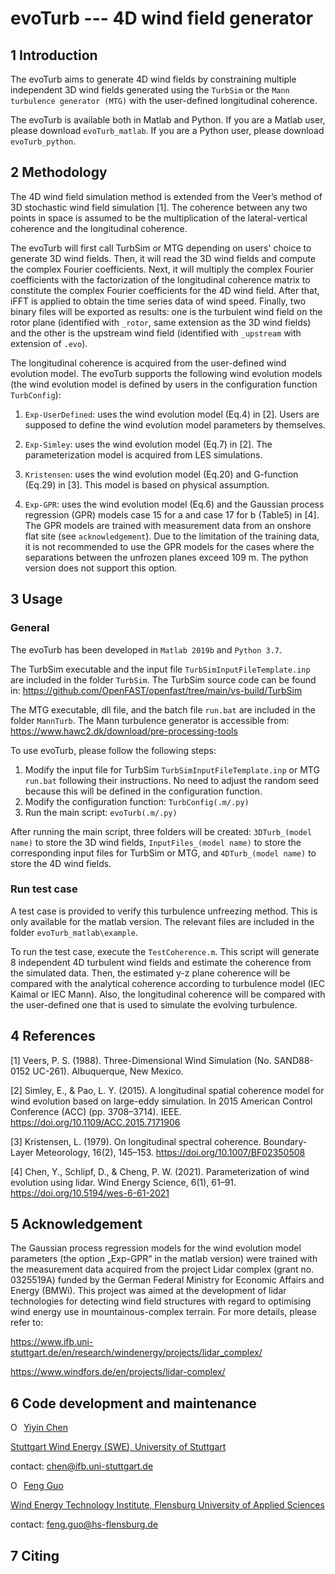# evoTurb --- 4D wind field generator

## 1 Introduction

The evoTurb aims to generate 4D wind fields by constraining multiple independent 3D wind fields generated using the `TurbSim` or the `Mann turbulence generator (MTG)` with the user-defined longitudinal coherence. 

The evoTurb is available both in Matlab and Python. If you are a Matlab user, please download `evoTurb_matlab`. If you are a Python user, please download `evoTurb_python`.

## 2 Methodology

The 4D wind field simulation method is extended from the Veer’s method of 3D stochastic wind field simulation [1]. The coherence between any two points in space is assumed to be the multiplication of the lateral-vertical coherence and the longitudinal coherence.

The evoTurb will first call TurbSim or MTG depending on users' choice to generate 3D wind fields. Then, it will read the 3D wind fields and compute the complex Fourier coefficients. Next, it will multiply the complex Fourier coefficients with the factorization of the longitudinal coherence matrix to constitute the complex Fourier coefficients for the 4D wind field. After that, iFFT is applied to obtain the time series data of wind speed. Finally, two binary files will be exported as results: one is the turbulent wind field on the rotor plane (identified with `_rotor`, same extension as the 3D wind fields) and the other is the upstream wind field (identified with `_upstream` with extension of `.evo`). 

The longitudinal coherence is acquired from the user-defined wind evolution model. The evoTurb supports the following wind evolution models (the wind evolution model is defined by users in the configuration function `TurbConfig`):

1. `Exp-UserDefined`: uses the wind evolution model (Eq.4) in [2]. Users are supposed to define the wind evolution model parameters by themselves.

2. `Exp-Simley`: uses the wind evolution model (Eq.7) in [2]. The parameterization model is acquired from LES simulations.

3. `Kristensen`: uses the wind evolution model (Eq.20) and G-function (Eq.29) in [3]. This model is based on physical assumption.
    
4. `Exp-GPR`: uses the wind evolution model (Eq.6) and the Gaussian process regression (GPR) models case 15 for a and case 17 for b (Table5) in [4]. The GPR models are trained with measurement data from an onshore flat site (see `acknowledgement`). Due to the limitation of the training data, it is not recommended to use the GPR models for the cases where the separations between the unfrozen planes exceed 109 m. The python version does not support this option.

## 3 Usage

### General 

The evoTurb has been developed in `Matlab 2019b` and `Python 3.7`.

The TurbSim executable and the input file `TurbSimInputFileTemplate.inp` are included in the folder `TurbSim`. The TurbSim source code can be found in: https://github.com/OpenFAST/openfast/tree/main/vs-build/TurbSim 

The MTG executable, dll file, and the batch file `run.bat` are included in the folder `MannTurb`. The Mann turbulence generator is accessible from: https://www.hawc2.dk/download/pre-processing-tools

To use evoTurb, please follow the following steps:

1. Modify the input file for TurbSim `TurbSimInputFileTemplate.inp` or MTG `run.bat` following their instructions. No need to adjust the random seed because this will be defined in the configuration function.
2. Modify the configuration function: `TurbConfig(.m/.py)`
3. Run the main script: `evoTurb(.m/.py)`

After running the main script, three folders will be created: `3DTurb_(model name)` to store the 3D wind fields, `InputFiles_(model name)` to store the corresponding input files for TurbSim or MTG, and `4DTurb_(model name)` to store the 4D wind fields.

### Run test case

A test case is provided to verify this turbulence unfreezing method. This is only available for the matlab version. The relevant files are included in the folder `evoTurb_matlab\example`. 

To run the test case, execute the `TestCoherence.m`. This script will generate 8 independent 4D turbulent wind fields and estimate the coherence from the simulated data. Then, the estimated y-z plane coherence will be compared with the analytical coherence according to turbulence model (IEC Kaimal or IEC Mann). Also, the longitudinal coherence will be compared with the user-defined one that is used to simulate the evolving turbulence.

## 4 References

[1] Veers, P. S. (1988). Three-Dimensional Wind Simulation (No. SAND88-0152 UC-261). Albuquerque, New Mexico. 

[2] Simley, E., & Pao, L. Y. (2015). A longitudinal spatial coherence model for wind evolution based on large-eddy simulation. In 2015 American Control Conference (ACC) (pp. 3708–3714). IEEE. https://doi.org/10.1109/ACC.2015.7171906

[3] Kristensen, L. (1979). On longitudinal spectral coherence. Boundary-Layer Meteorology, 16(2), 145–153. https://doi.org/10.1007/BF02350508

[4] Chen, Y., Schlipf, D., & Cheng, P. W. (2021). Parameterization of wind evolution using lidar. Wind Energy Science, 6(1), 61–91. https://doi.org/10.5194/wes-6-61-2021

## 5 Acknowledgement
The Gaussian process regression models for the wind evolution model parameters (the option „Exp-GPR“ in the matlab version) were trained with the measurement data acquired from the project Lidar complex (grant no. 0325519A) funded by the German Federal Ministry for Economic Affairs and Energy (BMWi). This project was aimed at the development of lidar technologies for detecting wind field structures with regard to optimising wind energy use in mountainous-complex terrain. For more details, please refer to:

https://www.ifb.uni-stuttgart.de/en/research/windenergy/projects/lidar_complex/

https://www.windfors.de/en/projects/lidar-complex/

## 6 Code development and maintenance

</a></div><div itemscope itemtype="https://schema.org/Person"><a itemprop="sameAs" content="https://orcid.org/0000-0002-1343-0654" href="https://orcid.org/0000-0002-1343-0654" target="orcid.widget" rel="me noopener noreferrer" style="vertical-align:top;"><img src="https://orcid.org/sites/default/files/images/orcid_16x16.png" style="width:1em;margin-right:.5em;" alt="ORCID iD icon">Yiyin Chen</a></div>

[Stuttgart Wind Energy (SWE), University of Stuttgart](https://www.ifb.uni-stuttgart.de/en/institute/team/Chen-00003/)

contact: chen@ifb.uni-stuttgart.de

</a></div><div itemscope itemtype="https://schema.org/Person"><a itemprop="sameAs" content="https://orcid.org/0000-0003-3275-6243" href="https://orcid.org/0000-0003-3275-6243" target="orcid.widget" rel="me noopener noreferrer" style="vertical-align:top;"><img src="https://orcid.org/sites/default/files/images/orcid_16x16.png" style="width:1em;margin-right:.5em;" alt="ORCID iD icon">Feng Guo</a></div>

[Wind Energy Technology Institute, Flensburg University of Applied Sciences](https://hs-flensburg.de/hochschule/personen/guo)

contact: feng.guo@hs-flensburg.de

## 7 Citing
